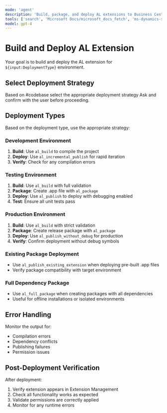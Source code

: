 ```yaml
---
mode: 'agent'
description: 'Build, package, and deploy AL extensions to Business Central environments.'
tools: ['search', 'Microsoft Docs/microsoft_docs_fetch', 'ms-dynamics-smb.al/al_package', 'ms-dynamics-smb.al/al_publish', 'ms-dynamics-smb.al/al_publish_without_debug', 'ms-dynamics-smb.al/al_publish_existing_extension']
model: gpt-4
---
```


# Build and Deploy AL Extension

Your goal is to build and deploy the AL extension for `${input:DeploymentType}` environment.
## Select Deployment Strategy
Based on #codebase select the appropriate deployment strategy
Ask and confirm with the user before proceeding.
## Deployment Types

Based on the deployment type, use the appropriate strategy:

### Development Environment
1. **Build**: Use `al_build` to compile the project
2. **Deploy**: Use `al_incremental_publish` for rapid iteration
3. **Verify**: Check for any compilation errors

### Testing Environment
1. **Build**: Use `al_build` with full validation
2. **Package**: Create .app file with `al_package`
3. **Deploy**: Use `al_publish` to deploy with debugging enabled
4. **Test**: Ensure all unit tests pass

### Production Environment
1. **Build**: Use `al_build` with strict validation
2. **Package**: Create release package with `al_package`
3. **Deploy**: Use `al_publish_without_debug` for production
4. **Verify**: Confirm deployment without debug symbols

### Existing Package Deployment
- Use `al_publish_existing_extension` when deploying pre-built .app files
- Verify package compatibility with target environment

### Full Dependency Package
- Use `al_full_package` when creating packages with all dependencies
- Useful for offline installations or isolated environments

## Error Handling

Monitor the output for:
- Compilation errors
- Dependency conflicts
- Publishing failures
- Permission issues

## Post-Deployment Verification

After deployment:
1. Verify extension appears in Extension Management
2. Check all functionality works as expected
3. Validate permissions are correctly applied
4. Monitor for any runtime errors